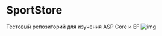 # SportStore
Тестовый репозиторий для изучения ASP Core и EF
![img](https://github.com/artemovsergey/SportStore/blob/master/Database_Chapter%207.png)
